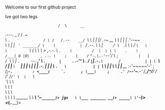 Welcome to our first github project

Ive got two legs

                            /  \      __
.---.                  _   /   /   _.~  \
\    `.               / \ /   /.-~    __/
 `\    \              |  |   |/    .-~ __
   \    \             |  |   |   .'--~~  \
    \    \            |  |   `  ' _______/
     \    \           |  `        /
 .--. \    \          |    `     /
 \   `.\    \          \        /
  `\   \     \          `\     (
    \   \     \           > ,-.-.
     \   `.    \         /  |  \ \
      \    .    \       /___| O |O\     ,
   .-. \    ;    |    /`    `^-.\.-'`--'/
   \  `;         |   |                 /
    `\  \        |   `.     `--..____,'
      \  `.      |     `._     _.-'^
       \   .     /         `|`|`
     .-.\       /           | |
     \  `\     /            | |
      `\  `   |             | |
        \     |             | |
       .-.    |             | |
       \  `.   \            | |
        `\      \           | |
          \      \          | |
           \_____ :-'~~~~~'-' ;
           /____;``-.         :
          <____(     `.       ;
            \___\     ;     .'
               /``--'~___.-'
              /\___/^/__/
             /   /' /`/'
             \  \   `\ \
              `\ \    \ \
                \ \    \ \
                 \ \    \ \
                  \ \    \ \     ______
                   \ \ ___\ \'~``______)>
              jgs   \ \___ _______ __)>
                _____\ \'~``______)>
              <(_______.._______)>
